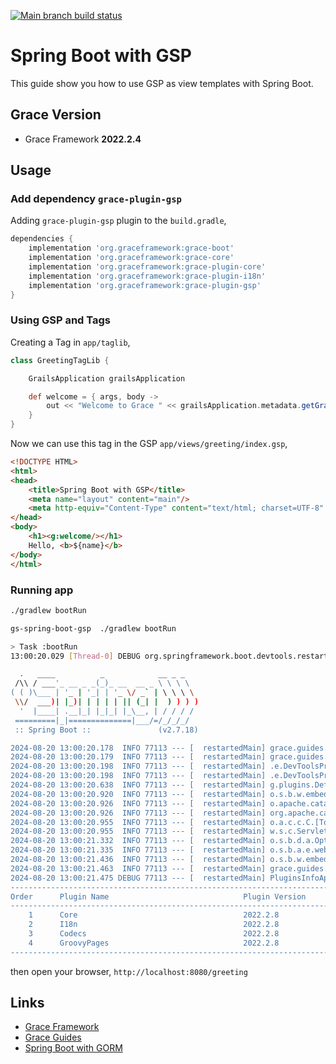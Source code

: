 [![Main branch build status](https://github.com/grace-guides/gs-spring-boot-gorm/workflows/Grace%20CI/badge.svg?style=flat)](https://github.com/grace-guides/gs-spring-boot-gorm/actions?query=workflow%3A%Grace+CI%22)

# Spring Boot with GSP

This guide show you how to use GSP as view templates with Spring Boot.

## Grace Version

- Grace Framework **2022.2.4**

## Usage

### Add dependency `grace-plugin-gsp`

Adding `grace-plugin-gsp` plugin to the `build.gradle`,

```gradle
dependencies {
	implementation 'org.graceframework:grace-boot'
	implementation 'org.graceframework:grace-core'
	implementation 'org.graceframework:grace-plugin-core'
	implementation 'org.graceframework:grace-plugin-i18n'
	implementation 'org.graceframework:grace-plugin-gsp'
}
```

### Using GSP and Tags

Creating a Tag in `app/taglib`,

```groovy
class GreetingTagLib {

    GrailsApplication grailsApplication

    def welcome = { args, body ->
        out << "Welcome to Grace " << grailsApplication.metadata.getGrailsVersion()
    }
}
```

Now we can use this tag in the GSP `app/views/greeting/index.gsp`,

```html
<!DOCTYPE HTML>
<html>
<head>
    <title>Spring Boot with GSP</title>
    <meta name="layout" content="main"/>
    <meta http-equiv="Content-Type" content="text/html; charset=UTF-8" />
</head>
<body>
    <h1><g:welcome/></h1>
    Hello, <b>${name}</b>
</body>
</html>
```

### Running app

```bash
./gradlew bootRun
```

```bash
gs-spring-boot-gsp  ./gradlew bootRun

> Task :bootRun
13:00:20.029 [Thread-0] DEBUG org.springframework.boot.devtools.restart.classloader.RestartClassLoader - Created RestartClassLoader org.springframework.boot.devtools.restart.classloader.RestartClassLoader@29de8e70

  .   ____          _            __ _ _
 /\\ / ___'_ __ _ _(_)_ __  __ _ \ \ \ \
( ( )\___ | '_ | '_| | '_ \/ _` | \ \ \ \
 \\/  ___)| |_)| | | | | || (_| |  ) ) ) )
  '  |____| .__|_| |_|_| |_\__, | / / / /
 =========|_|==============|___/=/_/_/_/
 :: Spring Boot ::               (v2.7.18)

2024-08-20 13:00:20.178  INFO 77113 --- [  restartedMain] grace.guides.GraceBootApplication        : Starting GraceBootApplication using Java 17.0.12 on Michaels-Mini with PID 77113 (/Users/rain/Development/github/grace/grace-guides/gs-spring-boot-gsp/build/classes/groovy/main started by rain in /Users/rain/Development/github/grace/grace-guides/gs-spring-boot-gsp)
2024-08-20 13:00:20.179  INFO 77113 --- [  restartedMain] grace.guides.GraceBootApplication        : No active profile set, falling back to 1 default profile: "default"
2024-08-20 13:00:20.198  INFO 77113 --- [  restartedMain] .e.DevToolsPropertyDefaultsPostProcessor : Devtools property defaults active! Set 'spring.devtools.add-properties' to 'false' to disable
2024-08-20 13:00:20.198  INFO 77113 --- [  restartedMain] .e.DevToolsPropertyDefaultsPostProcessor : For additional web related logging consider setting the 'logging.level.web' property to 'DEBUG'
2024-08-20 13:00:20.638  INFO 77113 --- [  restartedMain] g.plugins.DefaultGrailsPluginManager     : Total 4 plugins loaded successfully, take in 59 ms
2024-08-20 13:00:20.920  INFO 77113 --- [  restartedMain] o.s.b.w.embedded.tomcat.TomcatWebServer  : Tomcat initialized with port(s): 8080 (http)
2024-08-20 13:00:20.926  INFO 77113 --- [  restartedMain] o.apache.catalina.core.StandardService   : Starting service [Tomcat]
2024-08-20 13:00:20.926  INFO 77113 --- [  restartedMain] org.apache.catalina.core.StandardEngine  : Starting Servlet engine: [Apache Tomcat/9.0.93]
2024-08-20 13:00:20.955  INFO 77113 --- [  restartedMain] o.a.c.c.C.[Tomcat].[localhost].[/]       : Initializing Spring embedded WebApplicationContext
2024-08-20 13:00:20.955  INFO 77113 --- [  restartedMain] w.s.c.ServletWebServerApplicationContext : Root WebApplicationContext: initialization completed in 757 ms
2024-08-20 13:00:21.332  INFO 77113 --- [  restartedMain] o.s.b.d.a.OptionalLiveReloadServer       : LiveReload server is running on port 35729
2024-08-20 13:00:21.335  INFO 77113 --- [  restartedMain] o.s.b.a.e.web.EndpointLinksResolver      : Exposing 14 endpoint(s) beneath base path '/actuator'
2024-08-20 13:00:21.436  INFO 77113 --- [  restartedMain] o.s.b.w.embedded.tomcat.TomcatWebServer  : Tomcat started on port(s): 8080 (http) with context path ''
2024-08-20 13:00:21.463  INFO 77113 --- [  restartedMain] grace.guides.GraceBootApplication        : Started GraceBootApplication in 1.43 seconds (JVM running for 1.761)
2024-08-20 13:00:21.475 DEBUG 77113 --- [  restartedMain] PluginsInfoApplicationContextInitializer :
----------------------------------------------------------------------------------------------
Order      Plugin Name                              Plugin Version                     Enabled
----------------------------------------------------------------------------------------------
    1      Core                                     2022.2.8                                 Y
    2      I18n                                     2022.2.8                                 Y
    3      Codecs                                   2022.2.8                                 Y
    4      GroovyPages                              2022.2.8                                 Y
----------------------------------------------------------------------------------------------
```

then open your browser, `http://localhost:8080/greeting`

## Links

- [Grace Framework](https://github.com/graceframework/grace-framework)
- [Grace Guides](https://github.com/grace-guides)
- [Spring Boot with GORM](https://github.com/grace-guides/gs-spring-boot-gorm)
